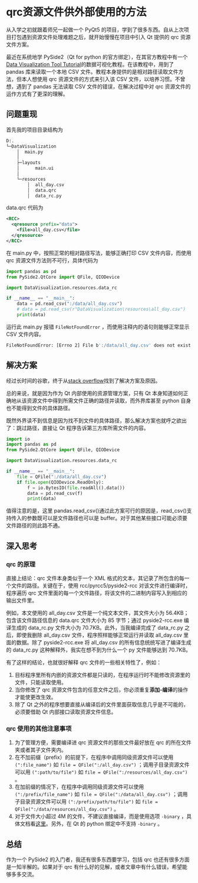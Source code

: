 # qrc资源文件供外部使用的方法

从入学之初就跟着师兄一起做一个 PyQt5 的项目，学到了很多东西。自从上次项目打包遇到资源文件处理难题之后，就开始慢慢在项目中引入 Qt 提供的 qrc 资源文件方案。

最近在系统地学 PySide2（Qt for python 的官方绑定），在其官方教程中有一个[Data Visualization Tool Tutorial](https://doc.qt.io/qtforpython/tutorials/datavisualize/index.html)的数据可视化教程。在该教程中，用到了 pandas 库来读取一个本地 CSV 文件。教程本身提供的是相对路径读取文件方法，但本人想使用 qrc 资源文件的方式来引入该 CSV 文件，以培养习惯。不曾想，遇到了 pandas 无法读取 CSV 文件的错误，在解决过程中对 qrc 资源文件的运作方式有了更深的理解。

<!--more-->

## 问题重现

首先我的项目目录结构为

```bash
D:.
└─DataVisualization
    │  main.py
    │  
    ├─layouts
    │      main.ui
    │
    └─resources
        │  all_day.csv
        │  data.qrc
        │  data_rc.py
```

data.qrc 代码为

```xml
<RCC>
  <qresource prefix="data">
    <file>all_day.csv</file>
  </qresource>
</RCC>
```

在 main.py 中，按照正常的相对路径写法，能够正确打印 CSV 文件内容，而使用 qrc 资源文件方法则不可行，具体代码为

```python
import pandas as pd
from PySide2.QtCore import QFile, QIODevice

import DataVisualization.resources.data_rc

if __name__ == "__main__":
    data = pd.read_csv(":/data/all_day.csv")
    # data = pd.read_csv(r"DataVisualization\resources\all_day.csv")
    print(data)
```

运行此 main.py 报错 `FileNotFoundError` ，而使用注释内的语句则能够正常显示 CSV 文件内容。

```bash
FileNotFoundError: [Errno 2] File b':/data/all_day.csv' does not exist: b':/data/all_day.csv'
```

## 解决方案

经过长时间的谷歌，终于从[stack overflow](https://stackoverflow.com/questions/52950601/create-a-pandas-dataframe-from-a-qrc-resource-file)找到了解决方案及原因。

总的来说，就是因为作为 Qt 内部使用的资源管理方案，只有 Qt 本身知道如何正确地从该资源文件中得到所需文件正确的路径并读取，而外界库甚至 python 自身也不能得到文件的具体路径。

既然外界读不到信息是因为找不到文件的具体路径，那么解决方案也就呼之欲出了：跳过路径，直接让 Qt 程序告诉第三方库所需文件的内容。

```python
import io
import pandas as pd
from PySide2.QtCore import QFile, QIODevice

import DataVisualization.resources.data_rc

if __name__ == "__main__":
    file = QFile(":/data/all_day.csv")
    if file.open(QIODevice.ReadOnly):
        f = io.BytesIO(file.readAll().data())
        data = pd.read_csv(f)
        print(data)
```

值得注意的是，这里 pandas.read_csv()通过此方案可行的原因是，read_csv()支持传入的参数既可以是文件路径也可以是 buffer。对于其他某些接口可能必须要文件路径的则此路不通。

## 深入思考

### qrc 的原理

直接上结论：qrc 文件本身类似于一个 XML 格式的文本，其记录了所包含的每一个文件的路径。关键在于，使用 rcc/pyrcc5/pyside2-rcc 对该文件进行编译时，程序遍历 qrc 文件里面的每一个文件路径，将该文件的二进制内容写入到相应的输出文件里。

例如，本文使用的 all_day.csv 文件是一个纯文本文件，其文件大小为 56.4KB；包含该文件路径信息的 data.qrc 文件大小为 85 字节；通过 pyside2-rcc.exe 编译生成的 data_rc.py 文件大小为 70.7KB。此外，当我编译完成了 data_rc.py 之后，即使我删除 all_day.csv 文件，程序照样能够正常运行并读取 all_day.csv 里面的数据。除了 pyside2-rcc.exe 将 all_day.csv 的所有信息统统写进了编译生成的 data_rc.py 这种解释外，我实在想不到为什么一个 py 文件能够达到 70.7KB。

有了这样的结论，也就很好解释 qrc 文件的一些相关特性了，例如：

1. 目标程序里所有内嵌的资源文件都是只读的，在程序运行时不能修改资源里的文件，只能读取使用。
2. 当你修改了 qrc 资源文件包含的任意文件之后，你必须重复**添加-编译**的操作才能使更改生效。
3. 除了 Qt 之外的程序想要直接从编译后的文件里面获取信息几乎是不可能的，必须要借助 Qt 内部接口读取资源文件信息。

### qrc 使用的其他注意事项

1. 为了管理方便，需要编译进 qrc 资源文件的那些文件最好放在 qrc 的所在文件夹或者其子文件夹内。
2. 在不加前缀（prefix）的前提下，在程序中调用同级资源文件可以使用 `(":file_name")` 如 `file = QFile(":/all_day.csv")` ；调用子目录资源文件可以用 `(":path/to/file")` 如 `file = QFile(":/resources/all_day.csv")` 。  
3. 在加前缀的情况下，在程序中调用同级资源文件可以使用 `(":/prefix/file_name")` 如 `file = QFile(":/data/all_day.csv")` ；调用子目录资源文件可以用 `(":/prefix/path/to/file")` 如 `file = QFile(":/data/resources/all_day.csv")` 。
4. 对于文件大小超过 4M 的文件，不建议直接编译，而是使用选项 `-binary` ，具体文档看[这里](https://doc.qt.io/qt-5/resources.html#external-binary-resources)。另外，在 Qt 的 python 绑定中不支持 `-binary` 。

## 总结

作为一个 PySide2 的入门者，我还有很多东西要学习，包括 qrc 也还有很多方面是一知半解的。如果对于 qrc 有什么好的见解，或者文章中有什么错误，希望能够多多交流。
